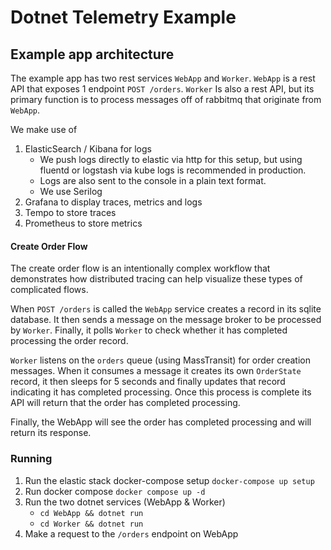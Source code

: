 # Dotnet Telemetry Example

## Example app architecture

The example app has two rest services `WebApp` and `Worker`.
`WebApp` is a rest API that exposes 1 endpoint `POST /orders`.
`Worker` Is also a rest API, but its primary function is to process
messages off of rabbitmq that originate from `WebApp`.

We make use of

1. ElasticSearch / Kibana for logs
   - We push logs directly to elastic via http for this setup, but using
   fluentd or logstash via kube logs is recommended in production.
   - Logs are also sent to the console in a plain text format.
   - We use Serilog
2. Grafana to display traces, metrics and logs
3. Tempo to store traces
4. Prometheus to store metrics




#### Create Order Flow

The create order flow is an intentionally complex workflow that demonstrates
how distributed tracing can help visualize these types of complicated flows.

When `POST /orders` is called the `WebApp` service creates a record in 
its sqlite database. It then sends a message on the message broker to
be processed by `Worker`. Finally, it polls `Worker` to check whether
it has completed processing the order record.

`Worker` listens on the `orders` queue (using MassTransit) for order
creation messages. When it consumes a message it creates its own `OrderState`
record, it then sleeps for 5 seconds and finally updates that record indicating
it has completed processing. Once this process is complete its API will return that
the order has completed processing.

Finally, the WebApp will see the order has completed processing and will
return its response.

### Running

1. Run the elastic stack docker-compose setup `docker-compose up setup`
2. Run docker compose `docker compose up -d`
3. Run the two dotnet services (WebApp & Worker) 
   - `cd WebApp && dotnet run`
   - `cd Worker && dotnet run`
4. Make a request to the `/orders` endpoint on WebApp


